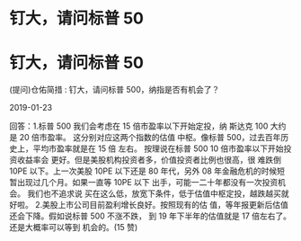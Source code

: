 # 钉大，请问标普 50

# 钉大，请问标普 50

(提问)仓佑简措 : 钉大，请问标普 500，纳指是否有机会了？

2019-01-23

回答：1.标普 500 我们会考虑在 15 倍市盈率以下开始定投，纳 斯达克 100 大约是 20 倍市盈率。 这分别对应这两个指数的估值 中枢。像标普 500，过去百年历史上，平均市盈率就是在 15 倍 左右。 按理说在标普 500 10 倍市盈率以下开始投资收益率会 更好。但是美股机构投资者多，价值投资者比例也很高，很 难跌倒 10PE 以下。上一次美股 10PE 以下还是 80 年代，另外 08 年金融危机的时候短暂出现过几个月。如果一直等 10PE 以下 出手，可能一二十年都没有一次投资机会。 我们也不追求说 买在这么低，放宽下条件，低于估值中枢定投，越跌越买就 好啦。 2.美股上市公司目前盈利增长良好。按照现有的估 值，等年报更新后估值还会下降。假如说标普 500 不涨不跌， 到 19 年下半年的估值就是 17 倍左右了。还是大概率可以等到 机会的。(15 赞)